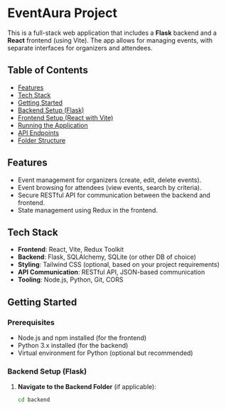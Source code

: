 # EventAura Project

This is a full-stack web application that includes a **Flask** backend and a **React** frontend (using Vite). The app allows for managing events, with separate interfaces for organizers and attendees.

## Table of Contents

- [Features](#features)
- [Tech Stack](#tech-stack)
- [Getting Started](#getting-started)
- [Backend Setup (Flask)](#backend-setup-flask)
- [Frontend Setup (React with Vite)](#frontend-setup-react-with-vite)
- [Running the Application](#running-the-application)
- [API Endpoints](#api-endpoints)
- [Folder Structure](#folder-structure)

## Features

- Event management for organizers (create, edit, delete events).
- Event browsing for attendees (view events, search by criteria).
- Secure RESTful API for communication between the backend and frontend.
- State management using Redux in the frontend.

## Tech Stack

- **Frontend**: React, Vite, Redux Toolkit
- **Backend**: Flask, SQLAlchemy, SQLite (or other DB of choice)
- **Styling**: Tailwind CSS (optional, based on your project requirements)
- **API Communication**: RESTful API, JSON-based communication
- **Tooling**: Node.js, Python, Git, CORS

## Getting Started

### Prerequisites

- Node.js and npm installed (for the frontend)
- Python 3.x installed (for the backend)
- Virtual environment for Python (optional but recommended)

### Backend Setup (Flask)

1. **Navigate to the Backend Folder** (if applicable):
   ```bash
   cd backend
   ```
